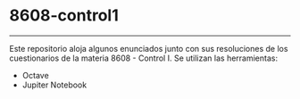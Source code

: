 # 8608-control1
---

Este repositorio aloja algunos enunciados junto con sus resoluciones 
de los cuestionarios de la materia 8608 - Control I.
Se utilizan las herramientas:

- Octave
- Jupiter Notebook
